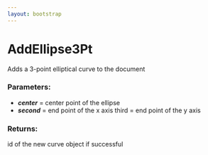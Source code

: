 ```yaml
---
layout: bootstrap
---
```


# AddEllipse3Pt

Adds a 3-point elliptical curve to the document
        

### Parameters:

- ***center*** = center point of the ellipse
- ***second*** = end point of the x axis
third  = end point of the y axis
        

### Returns:


id of the new curve object if successful
        
